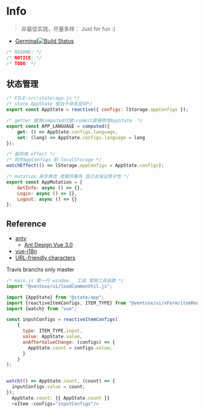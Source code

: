 # Info

>非最佳实践，尽量多样： Just for fun :)

- [Germinal](https://shonesinglone.github.io/germinal/)[![Build Status](https://app.travis-ci.com/ShoneSingLone/germinal.svg?branch=master)](https://app.travis-ci.com/ShoneSingLone/germinal)

```js
/* README: */
/* NOTICE: */
/* TODO: */
```

## 状态管理

```js
/* FILE:src\state\app.js */
/* state AppState 相当于命名空间*/
export const AppState = reactive({ configs: lStorage.appConfigs });

/* getter 就用computed代替;commit直接修改AppState  */
export const APP_LANGUAGE = computed({
    get: () => AppState.configs.language,
    set: (lang) => AppState.configs.language = lang
});

/* 副作用 effect */
/* 同步AppConfigs 到 localStorage */
watchEffect(() => lStorage.appConfigs = AppState.configs);

/* mutation 异步修改 效果同事务 自己去保证原子性 */
export const AppMutation = {
    GetInfo: async () => {},
    Login: async () => {},
    Logout: async () => {}
};
```

## Reference

- [antv](https://next.antdv.com/components/overview-cn/)
  - [Ant Design Vue 3.0](https://mp.weixin.qq.com/s?__biz=MzU4NTgyMTM0MQ==&mid=2247484357&idx=1&sn=478c97c3ddd1703f4851863a8f4b2863&chksm=fd85fe37caf27721818cfcef9521116cb54ca4c023951445ed71a1d87786c383f2888d64035f&mpshare=1&scene=23&srcid=10203hvGd6nN3z8bEYuCS1LI&sharer_sharetime=1634692039568&sharer_shareid=966f440169937ddeabee7cec964be6bc#rd)
- [vue-i18n](https://vue-i18n.intlify.dev/guide/advanced/composition.html#mapping-between-vuei18n-instance-and-composer-instance)
- [URL-friendly characters](https://stackoverflow.com/questions/695438/what-are-the-safe-characters-for-making-urls)

Travis branchs only master

```js
/* main.js 第一行 window._ 工具 常用工具函数 */
import "@ventose/ui/loadCommonUtil.js";
```

```js
import {AppState} from "@state/app";
import {reactiveItemConfigs, ITEM_TYPE} from "@ventose/ui/xForm/itemRenders/common.js";
import {watch} from "vue";

const inputConfigs = reactiveItemConfigs(
    {
      type: ITEM_TYPE.input,
      value: AppState.value,
      onAfterValueChange: (configs) => {
        AppState.count = configs.value;
      }
    }
);


watch(() => AppState.count, (count) => {
  inputConfigs.value = count;
});
  AppState.count: {{ AppState.count }}
  <xItem :configs="inputConfigs"/>

```